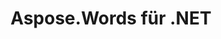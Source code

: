---
title: Aspose.Words für .NET
linktitle: Aspose.Words für .NET
articleTitle: Aspose.Words für .NET
type: docs
weight: 10
url: /de/net/
keywords: "Aspose.Words für .NET Aspose Words Aspose API-Referenz docx zu pdf konvertieren vergleichen erstellen bearbeiten word teilen bmp rtf odt open office html tiff doc dot wordml mobi chm txt md markdown xps svg ps postscript pcl epub azw3 kf8 png emf jpg gif Seriendruck Tabelle Bericht Dokument"
description: "Aspose.Words ist eine Klassenbibliothek, die von Entwicklern auf verschiedenen Plattformen für eine Vielzahl von Dokumentverarbeitungsaufgaben verwendet werden kann."
is_root: true
---